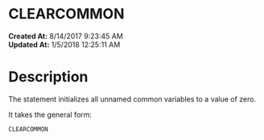 # CLEARCOMMON

**Created At:** 8/14/2017 9:23:45 AM  
**Updated At:** 1/5/2018 12:25:11 AM  


# Description

The statement initializes all unnamed common variables to a value of zero.

It takes the general form:

```
CLEARCOMMON
```
